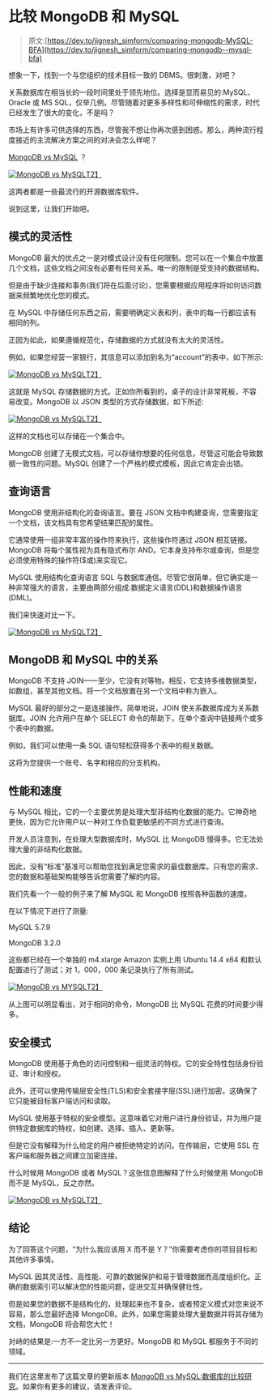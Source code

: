 # 比较 MongoDB 和 MySQL

> 原文:[https://dev.to/jignesh_simform/comparing-mongodb-MySQL-BFA](https://dev.to/jignesh_simform/comparing-mongodb--mysql-bfa)

想象一下，找到一个与您组织的技术目标一致的 DBMS。很刺激，对吧？

关系数据库在相当长的一段时间里处于领先地位。选择是显而易见的:MySQL、Oracle 或 MS SQL，仅举几例。尽管随着对更多多样性和可伸缩性的需求，时代已经发生了很大的变化，不是吗？

市场上有许多可供选择的东西，尽管我不想让你再次感到困惑。那么，两种流行程度接近的主流解决方案之间的对决会怎么样呢？

[MongoDB vs MySQL](https://www.simform.com/mongodb-vs-mysql-databases/) ？

[![MongoDB vs MySQL](img/f669a4a14a9b60bbd1c432be33b43ae5.png)T2】](https://res.cloudinary.com/practicaldev/image/fetch/s--qSN8ex5B--/c_limit%2Cf_auto%2Cfl_progressive%2Cq_auto%2Cw_880/https://www.simform.com/wp-content/uploads/2017/11/database-popularity-1024x554.png)

这两者都是一些最流行的开源数据库软件。

说到这里，让我们开始吧。

## 模式的灵活性

MongoDB 最大的优点之一是对模式设计没有任何限制。您可以在一个集合中放置几个文档，这些文档之间没有必要有任何关系。唯一的限制是受支持的数据结构。

但是由于缺少连接和事务(我们将在后面讨论)，您需要根据应用程序将如何访问数据来频繁地优化您的模式。

在 MySQL 中存储任何东西之前，需要明确定义表和列，表中的每一行都应该有相同的列。

正因为如此，如果遵循规范化，存储数据的方式就没有太大的灵活性。

例如，如果您经营一家银行，其信息可以添加到名为“account”的表中，如下所示:

[![MongoDB vs MySQL](img/a1be20022b28cabcddcef2de916e0364.png)T2】](https://res.cloudinary.com/practicaldev/image/fetch/s--XIbidQi5--/c_limit%2Cf_auto%2Cfl_progressive%2Cq_auto%2Cw_880/https://www.simform.com/wp-content/uploads/2017/11/Table-1024x221.png)

这就是 MySQL 存储数据的方式。正如你所看到的，桌子的设计非常死板，不容易改变。MongoDB 以 JSON 类型的方式存储数据，如下所述:

[![MongoDB vs MySQL](img/aafbc2bc592bd84c3c52bf397b3e92a1.png)T2】](https://res.cloudinary.com/practicaldev/image/fetch/s--J6Wcalhu--/c_limit%2Cf_auto%2Cfl_progressive%2Cq_auto%2Cw_880/https://dzone.com/storage/temp/7327596-mongodb-json.png)

这样的文档也可以存储在一个集合中。

MongoDB 创建了无模式文档，可以存储你想要的任何信息，尽管这可能会导致数据一致性的问题。MySQL 创建了一个严格的模式模板，因此它肯定会出错。

## 查询语言

MongoDB 使用非结构化的查询语言。要在 JSON 文档中构建查询，您需要指定一个文档，该文档具有您希望结果匹配的属性。

它通常使用一组非常丰富的操作符来执行，这些操作符通过 JSON 相互链接。MongoDB 将每个属性视为具有隐式布尔 AND。它本身支持布尔或查询，但是您必须使用特殊的操作符($或)来实现它。

MySQL 使用结构化查询语言 SQL 与数据库通信。尽管它很简单，但它确实是一种非常强大的语言，主要由两部分组成:数据定义语言(DDL)和数据操作语言(DML)。

我们来快速对比一下。

[![MongoDB vs MySQL](img/5f923abbe314a2d510d28f0d1f362663.png)T2】](https://res.cloudinary.com/practicaldev/image/fetch/s--ECe_vpp1--/c_limit%2Cf_auto%2Cfl_progressive%2Cq_auto%2Cw_880/https://www.simform.com/wp-content/uploads/2017/11/table2-1024x885.png)

## MongoDB 和 MySQL 中的关系

MongoDB 不支持 JOIN——至少，它没有对等物。相反，它支持多维数据类型，如数组，甚至其他文档。将一个文档放置在另一个文档中称为嵌入。

MySQL 最好的部分之一是连接操作。简单地说，JOIN 使关系数据库成为关系数据库。JOIN 允许用户在单个 SELECT 命令的帮助下，在单个查询中链接两个或多个表中的数据。

例如，我们可以使用一条 SQL 语句轻松获得多个表中的相关数据。

这将为您提供一个账号、名字和相应的分支机构。

## 性能和速度

与 MySQL 相比，它的一个主要优势是处理大型非结构化数据的能力。它神奇地更快，因为它允许用户以一种对工作负载更敏感的不同方式进行查询。

开发人员注意到，在处理大型数据库时，MySQL 比 MongoDB 慢得多。它无法处理大量的非结构化数据。

因此，没有“标准”基准可以帮助您找到满足您需求的最佳数据库。只有您的需求、您的数据和基础架构能够告诉您需要了解的内容。

我们先看一个一般的例子来了解 MySQL 和 MongoDB 按照各种函数的速度。

在以下情况下进行了测量:

MySQL 5.7.9

MongoDB 3.2.0

这些都已经在一个单独的 m4.xlarge Amazon 实例上用 Ubuntu 14.4 x64 和默认配置进行了测试；对 1，000，000 条记录执行了所有测试。

[![MongoDB vs MYSQL](img/211e5c2317b7394fe5850e40421c476b.png)T2】](https://res.cloudinary.com/practicaldev/image/fetch/s--IPb4x-vx--/c_limit%2Cf_auto%2Cfl_progressive%2Cq_auto%2Cw_880/https://www.simform.com/wp-content/uploads/2017/11/Add-subheading-1-1-1024x536.png)

从上图可以明显看出，对于相同的命令，MongoDB 比 MySQL 花费的时间要少得多。

## 安全模式

MongoDB 使用基于角色的访问控制和一组灵活的特权。它的安全特性包括身份验证、审计和授权。

此外，还可以使用传输层安全性(TLS)和安全套接字层(SSL)进行加密。这确保了它只能被目标客户端访问和读取。

MySQL 使用基于特权的安全模型。这意味着它对用户进行身份验证，并为用户提供特定数据库的特权，如创建、选择、插入、更新等。

但是它没有解释为什么给定的用户被拒绝特定的访问。在传输层，它使用 SSL 在客户端和服务器之间建立加密连接。

什么时候用 MongoDB 或者 MySQL？这张信息图解释了什么时候使用 MongoDB 而不是 MySQL，反之亦然。

[![MongoDB vs MySQL](img/da06a3b468ad7277b19ae856df3d4912.png)T2】](https://res.cloudinary.com/practicaldev/image/fetch/s--FTXePDOd--/c_limit%2Cf_auto%2Cfl_progressive%2Cq_auto%2Cw_880/https://dzone.com/storage/temp/7327614-mongodb-vs-mysql-1.png)

## 结论

为了回答这个问题，“为什么我应该用 X 而不是 Y？”你需要考虑你的项目目标和其他许多事情。

MySQL 因其灵活性、高性能、可靠的数据保护和易于管理数据而高度组织化。正确的数据索引可以解决您的性能问题，促进交互并确保健壮性。

但是如果您的数据不是结构化的，处理起来也不复杂，或者预定义模式对您来说不容易，那么您最好选择 MongoDB。此外，如果您需要处理大量数据并将其存储为文档，MongoDB 将会帮您大忙！

对峙的结果是:一方不一定比另一方更好。MongoDB 和 MySQL 都服务于不同的领域。

* * *

我们在这里发布了这篇文章的更新版本 [MongoDB vs MySQL:数据库的比较研究](https://www.simform.com/mongodb-vs-mysql-databases/)。如果你有更多的建议，请发表评论。